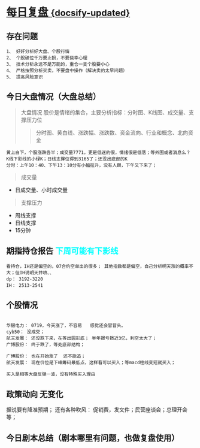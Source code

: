 # [每日复盘 <small>{docsify-updated}</small>](/README.md)




## 存在问题
```
1、 好好分析好大盘、个股行情
2、 个股破位千万要止损，不要侥幸心理
3、 技术分析永远不是万能的，重仓一支个股要小心
4、 严格按照分析买卖，不要盘中操作（解决卖的太早问题）
5、 提高风险意识 
```

## 今日大盘情况（大盘总结）
> 大盘情况 股价是情绪的集合，主要分析指标：分时图、K线图、成交量、支撑压力位
>> 分时图、黄白线、涨跌幅、涨跌数、资金流向、行业和概念、北向资金

```
黄上白下，个股涨跌各半；成交量7771，更是低迷的很，情绪很是低落；等外围或者消息么？
K线下影线的小绿K；日线支撑位得到3165了；还没出底部的K
分时：上午10：40、下午13：10分有小幅拉升，没有人跟，下午又下来了；
```

> 成交量
- 日成交量、小时成交量

> 支撑压力
- 周线支撑
- 日线支撑
- 15分钟

## 期指持仓报告 <font color="#00ffff">下周可能有下影线</font>
    看持仓，IH还是偏空的，07合约空单出的很多； 其他指数都是偏空，自己分析明天涨的概率不大；但IH说明天井喷、、
    dp： 3192-3220
    IH： 2513-2541

## 个股情况
```

华银电力： 0719，今天涨了，不容易   感觉还会冒冒头。
cyb50： 没成交；
航天发展： 还没跌下来，在等出圆形底； 半年报亏损近3亿，利空太大了；
广博股份： 终于跌了，等处底部结构；

广博股份： 也在开始涨了  还不能追；
航天发展： 现在价位是下峰筹码最低点，这样看可以买入；等macd柱线变短就买入；

买入是相等大盘反弹一波，没有特殊买入理由
```

## 政策动向  无变化
据说要有降准预期；
还有各种吹风： 促销费，发文件；民营座谈会；总理开会等；

## 今日剧本总结（剧本哪里有问题，也做复盘使用）
